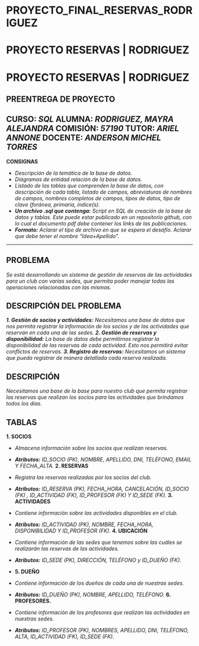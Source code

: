 # PROYECTO_FINAL_RESERVAS_RODRIGUEZ

# PROYECTO RESERVAS | RODRIGUEZ
# PROYECTO RESERVAS | RODRIGUEZ

## **PREENTREGA DE PROYECTO**

**CURSO:** *SQL*
**ALUMNA**: *RODRIGUEZ, MAYRA ALEJANDRA*
**COMISIÓN:** *57190* 
**TUTOR:** *ARIEL ANNONE*
**DOCENTE:** *ANDERSON MICHEL TORRES*
---
**CONSIGNAS**
- *Descripción de la temática de la base de datos.*
- *Diagramas de entidad relación de la base de datos.*
- *Listado de las tablas que comprenden la base de datos, con descripción de cada tabla, listado de campos, abreviaturas de nombres de campos, nombres completos de campos, tipos de datos, tipo de clave (foránea, primaria, índice(s).*
- ***Un archivo .sql que contenga:** Script en SQL de creación de la base de datos y tablas. Este puede estar publicado en un repositorio github, con lo cual el documento pdf debe contener los links de las publicaciones.*
- ***Formato:** Aclarar el tipo de archivo en que se espera el desafío. Aclarar que debe tener el nombre “Idea+Apellido”.*
---
## PROBLEMA
*Se está desarrollando un sistema de gestión de reservas de las actividades para un club con varias sedes, que permita poder  manejar todas las operaciones relacionadas con las mismas.*
## DESCRIPCIÓN DEL PROBLEMA
***1. Gestión de socios y actividades:** Necesitamos una base de datos que nos permita registrar la información de los socios y de las actividades que reservan en cada una de las sedes.*
***2. Gestión de reservas y disponibilidad:** La base de datos debe permitirnos registrar la disponibilidad de las reservas de cada actividad. Esto nos permitirá evitar conflictos de reservas.*
***3. Registro de reservas:** Necesitamos un sistema que pueda registrar de manera detallada cada reserva realizada.*
## DESCRIPCIÓN
*Necesitamos una base de la base para nuestro club que permita registrar las reservas que realizan los socios para las actividades que brindamos  todos los días.*
## TABLAS
**1. SOCIOS**
- *Almacena información sobre los socios que realizan reservas.*
- ***Atributos:** ID_SOCIO (PK), NOMBRE, APELLIDO, DNI, TELÉFONO, EMAIL Y FECHA_ALTA.*
**2. RESERVAS**
- *Registra las reservas realizadas por los socios del club.*
- ***Atributos:** ID_RESERVA (PK), FECHA_HORA, CANCELACIÓN, ID_SOCIO (FK) , ID_ACTIVIDAD (FK), ID_PROFESOR (FK) Y ID_SEDE (FK).*
**3. ACTIVIDADES**
- *Contiene información sobre las actividades disponibles en el club.*
- ***Atributos:** ID_ACTIVIDAD (PK), NOMBRE, FECHA_HORA, DISPONIBILIDAD Y ID_PROFESOR (FK).*
**4. UBICACIÓN**
- *Contiene información de las sedes que tenemos sobre las cuáles se realizarán las reservas de las actividades.*
- ***Atributos:** ID_SEDE (PK), DIRECCIÓN, TELÉFONO y ID_DUEÑO (FK).*

- **5. DUEÑO**
- *Contiene información de los dueños de cada una de nuestras sedes.*
- ***Atributos:** ID_DUEÑO (PK), NOMBRE, APELLIDO, TELÉFONO.*
**6. PROFESORES.**
- *Contiene información de los profesores que realizan las actividades en nuestras sedes.*
- ***Atributos:** ID_PROFESOR (PK), NOMBRES, APELLIDO, DNI, TELÉFONO, ALTA, ID_ACTIVIDAD (FK), ID_SEDE (FK).*
